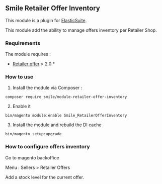 ## Smile Retailer Offer Inventory 

This module is a plugin for [ElasticSuite](https://github.com/Smile-SA/elasticsuite).

This module add the ability to manage offers inventory per Retailer Shop.

### Requirements

The module requires :

- [Retailer offer](https://github.com/Smile-SA/magento2-module-retailer-offer) > 2.0.*

### How to use

1. Install the module via Composer :

``` composer require smile/module-retailer-offer-inventory ```

2. Enable it

``` bin/magento module:enable Smile_RetailerOfferInventory ```

3. Install the module and rebuild the DI cache

``` bin/magento setup:upgrade ```

### How to configure offers inventory

Go to magento backoffice

Menu : Sellers > Retailer Offers

Add a stock level for the current offer.
